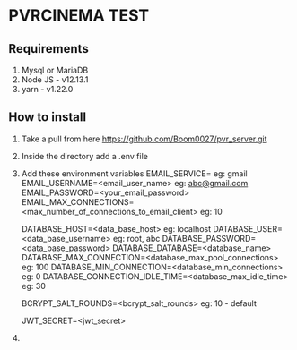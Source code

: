 # PVRCINEMA TEST

## Requirements

1. Mysql or MariaDB
2. Node JS - v12.13.1
3. yarn - v1.22.0

## How to install

1. Take a pull from here https://github.com/Boom0027/pvr_server.git
2. Inside the directory add a .env file
3. Add these environment variables
    EMAIL_SERVICE=<servie> eg: gmail
    EMAIL_USERNAME=<email_user_name> eg: abc@gmail.com
    EMAIL_PASSWORD=<your_email_password>
    EMAIL_MAX_CONNECTIONS=<max_number_of_connections_to_email_client> eg: 10

    DATABASE_HOST=<data_base_host> eg: localhost
    DATABASE_USER=<data_base_username> eg: root, abc
    DATABASE_PASSWORD=<data_base_password>
    DATABASE_DATABASE=<database_name>
    DATABASE_MAX_CONNECTION=<database_max_pool_connections> eg: 100
    DATABASE_MIN_CONNECTION=<database_min_connections> eg: 0
    DATABASE_CONNECTION_IDLE_TIME=<database_max_idle_time> eg: 30

    BCRYPT_SALT_ROUNDS=<bcrypt_salt_rounds> eg: 10 - default

    JWT_SECRET=<jwt_secret>
4. 